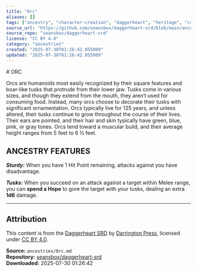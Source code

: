 ```yaml
---
title: "Orc"
aliases: []
tags: ["ancestry", "character-creation", "daggerheart", "heritage", "racial-traits", "reference", "srd", "ttrpg"]
source_url: "https://github.com/seansbox/daggerheart-srd/blob/main/ancestries/Orc.md"
source_repo: "seansbox/daggerheart-srd"
license: "CC BY 4.0"
category: "ancestries"
created: "2025-07-30T01:26:42.055009"
updated: "2025-07-30T01:26:42.055009"
---
```


﻿# ORC

Orcs are humanoids most easily recognized by their square features and boar-like tusks that protrude from their lower jaw. Tusks come in various sizes, and though they extend from the mouth, they aren’t used for consuming food. Instead, many orcs choose to decorate their tusks with significant ornamentation. Orcs typically live for 125 years, and unless altered, their tusks continue to grow throughout the course of their lives. Their ears are pointed, and their hair and skin typically have green, blue, pink, or gray tones. Orcs tend toward a muscular build, and their average height ranges from 5 feet to 6 ½ feet.

## ANCESTRY FEATURES

***Sturdy:*** When you have 1 Hit Point remaining, attacks against you have disadvantage.

***Tusks:*** When you succeed on an attack against a target within Melee range, you can **spend a Hope** to gore the target with your tusks, dealing an extra **1d6** damage.

---

## Attribution

This content is from the [Daggerheart SRD](https://github.com/seansbox/daggerheart-srd/blob/main/ancestries/Orc.md) by [Darrington Press](https://darringtonpress.com/), licensed under [CC BY 4.0](https://creativecommons.org/licenses/by/4.0/).

**Source:** `ancestries/Orc.md`  
**Repository:** [seansbox/daggerheart-srd](https://github.com/seansbox/daggerheart-srd)  
**Downloaded:** 2025-07-30 01:26:42

